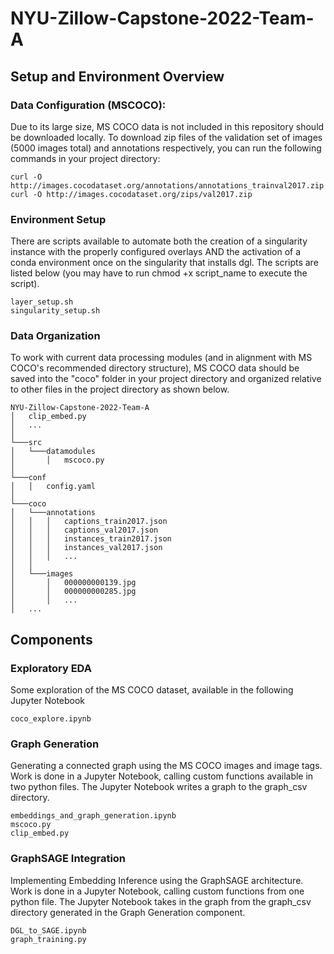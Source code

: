 # NYU-Zillow-Capstone-2022-Team-A

## Setup and Environment Overview 

### Data Configuration (MSCOCO):
Due to its large size, MS COCO data is not included in this repository should be downloaded locally. To download zip files of the validation set of images  (5000 images total) and annotations respectively, you can run the following commands in your project directory:

```
curl -O http://images.cocodataset.org/annotations/annotations_trainval2017.zip
curl -O http://images.cocodataset.org/zips/val2017.zip
```

### Environment Setup 
There are scripts available to automate both the creation of a singularity instance with the properly configured overlays AND the activation of a conda environment once on the singularity that installs dgl. The scripts are listed below (you may have to run chmod +x script_name to execute the script).

```
layer_setup.sh
singularity_setup.sh
```

### Data Organization 
To work with current data processing modules (and in alignment with MS COCO's recommended directory structure), MS COCO data should be saved into the "coco" folder in your project directory and organized relative to other files in the project directory as shown below.

```
NYU-Zillow-Capstone-2022-Team-A
│   clip_embed.py
│   ...
│
└───src
│   └───datamodules
│       │   mscoco.py
│       
└───conf
│   │   config.yaml
│       
└───coco
│   └───annotations
│   │   │   captions_train2017.json
│   │   │   captions_val2017.json
│   │   │   instances_train2017.json
│   │   │   instances_val2017.json
│   │   │   ...
│   │
│   └───images
│       │   000000000139.jpg
│       │   000000000285.jpg
│       │   ...
│   ...    

```
## Components 

### Exploratory EDA 
Some exploration of the MS COCO dataset, available in the following Jupyter Notebook 
```
coco_explore.ipynb
```

### Graph Generation 
Generating a connected graph using the MS COCO images and image tags. Work is done in a Jupyter Notebook, calling custom functions available in two python files. The Jupyter Notebook writes a graph to the graph_csv directory. 
```
embeddings_and_graph_generation.ipynb
mscoco.py
clip_embed.py
```

### GraphSAGE Integration 
Implementing Embedding Inference using the GraphSAGE architecture. Work is done in a Jupyter Notebook, calling custom functions from one python file. The Jupyter Notebook takes in the graph from the graph_csv directory generated in the Graph Generation component. 
```
DGL_to_SAGE.ipynb
graph_training.py
```
